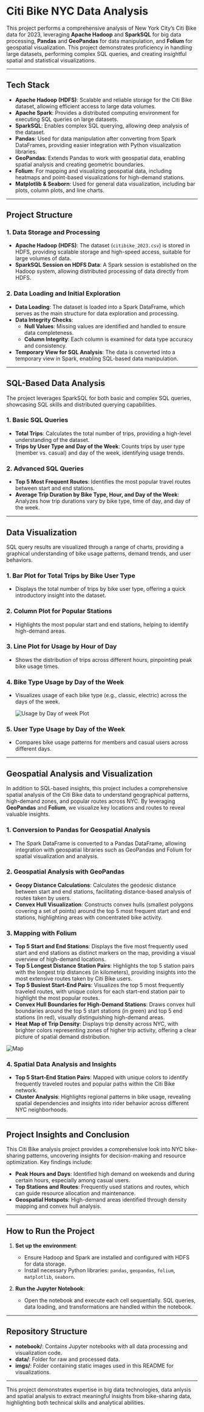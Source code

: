 # Citi Bike NYC Data Analysis 

This project performs a comprehensive analysis of New York City’s Citi Bike data for 2023, leveraging **Apache Hadoop** and **SparkSQL** for big data processing, **Pandas** and **GeoPandas** for data manipulation, and **Folium** for geospatial visualization. This project demonstrates proficiency in handling large datasets, performing complex SQL queries, and creating insightful spatial and statistical visualizations.

---

## Tech Stack

- **Apache Hadoop (HDFS)**: Scalable and reliable storage for the Citi Bike dataset, allowing efficient access to large data volumes.
- **Apache Spark**: Provides a distributed computing environment for executing SQL queries on large datasets.
- **SparkSQL**: Enables complex SQL querying, allowing deep analysis of the dataset.
- **Pandas**: Used for data manipulation after converting from Spark DataFrames, providing easier integration with Python visualization libraries.
- **GeoPandas**: Extends Pandas to work with geospatial data, enabling spatial analysis and creating geometric boundaries.
- **Folium**: For mapping and visualizing geospatial data, including heatmaps and point-based visualizations for high-demand stations.
- **Matplotlib & Seaborn**: Used for general data visualization, including bar plots, column plots, and line charts.

---

## Project Structure

### 1. Data Storage and Processing
   - **Apache Hadoop (HDFS)**: The dataset (`citibike_2023.csv`) is stored in HDFS, providing scalable storage and high-speed access, suitable for large volumes of data.
   - **SparkSQL Session on HDFS Data**: A Spark session is established on the Hadoop system, allowing distributed processing of data directly from HDFS.

### 2. Data Loading and Initial Exploration
   - **Data Loading**: The dataset is loaded into a Spark DataFrame, which serves as the main structure for data exploration and processing.
   - **Data Integrity Checks**:
     - **Null Values**: Missing values are identified and handled to ensure data completeness.
     - **Column Integrity**: Each column is examined for data type accuracy and consistency.
   - **Temporary View for SQL Analysis**: The data is converted into a temporary view in Spark, enabling SQL-based data manipulation.

---

## SQL-Based Data Analysis

The project leverages SparkSQL for both basic and complex SQL queries, showcasing SQL skills and distributed querying capabilities.

### 1. Basic SQL Queries
   - **Total Trips**: Calculates the total number of trips, providing a high-level understanding of the dataset.
   - **Trips by User Type and Day of the Week**: Counts trips by user type (member vs. casual) and day of the week, identifying usage trends.

### 2. Advanced SQL Queries
   - **Top 5 Most Frequent Routes**: Identifies the most popular travel routes between start and end stations.
   - **Average Trip Duration by Bike Type, Hour, and Day of the Week**: Analyzes how trip durations vary by bike type, time of day, and day of the week.

---

## Data Visualization

SQL query results are visualized through a range of charts, providing a graphical understanding of bike usage patterns, demand trends, and user behaviors.

### 1. Bar Plot for Total Trips by Bike User Type
   - Displays the total number of trips by bike user type, offering a quick introductory insight into the dataset.


### 2. Column Plot for Popular Stations
   - Highlights the most popular start and end stations, helping to identify high-demand areas.


### 3. Line Plot for Usage by Hour of Day
   - Shows the distribution of trips across different hours, pinpointing peak bike usage times.


### 4. Bike Type Usage by Day of the Week
   - Visualizes usage of each bike type (e.g., classic, electric) across the days of the week.

     ![Usage by Day of week Plot](imgs/DoW.png)

### 5. User Type Usage by Day of the Week
   - Compares bike usage patterns for members and casual users across different days.

---

## Geospatial Analysis and Visualization

In addition to SQL-based insights, this project includes a comprehensive spatial analysis of the Citi Bike data to understand geographical patterns, high-demand zones, and popular routes across NYC. By leveraging **GeoPandas** and **Folium**, we visualize key locations and routes to reveal valuable insights.

### 1. Conversion to Pandas for Geospatial Analysis
   - The Spark DataFrame is converted to a Pandas DataFrame, allowing integration with geospatial libraries such as GeoPandas and Folium for spatial visualization and analysis.

### 2. Geospatial Analysis with GeoPandas
   - **Geopy Distance Calculations**: Calculates the geodesic distance between start and end stations, facilitating distance-based analysis of routes taken by users.
   - **Convex Hull Visualization**: Constructs convex hulls (smallest polygons covering a set of points) around the top 5 most frequent start and end stations, highlighting areas with concentrated bike activity.

### 3. Mapping with Folium
   - **Top 5 Start and End Stations**: Displays the five most frequently used start and end stations as distinct markers on the map, providing a visual overview of high-demand locations.
   - **Top 5 Longest Distance Station Pairs**: Highlights the top 5 station pairs with the longest trip distances (in kilometers), providing insights into the most extensive routes taken by Citi Bike users.
   - **Top 5 Busiest Start-End Pairs**: Visualizes the top 5 most frequently traveled routes, with unique colors for each start-end station pair to highlight the most popular routes.
   - **Convex Hull Boundaries for High-Demand Stations**: Draws convex hull boundaries around the top 5 start stations (in green) and top 5 end stations (in red), visually distinguishing high-demand areas.
   - **Heat Map of Trip Density**: Displays trip density across NYC, with brighter colors representing zones of higher trip activity, offering a clear picture of spatial demand distribution.

  ![Map](imgs/map.png)


### 4. Spatial Data Analysis and Insights
   - **Top 5 Start-End Station Pairs**: Mapped with unique colors to identify frequently traveled routes and popular paths within the Citi Bike network.
   - **Cluster Analysis**: Highlights regional patterns in bike usage, revealing spatial dependencies and insights into rider behavior across different NYC neighborhoods.


---

## Project Insights and Conclusion

This Citi Bike analysis project provides a comprehensive look into NYC bike-sharing patterns, uncovering insights for decision-making and resource optimization. Key findings include:

- **Peak Hours and Days**: Identified high demand on weekends and during certain hours, especially among casual users.
- **Top Stations and Routes**: Frequently used stations and routes, which can guide resource allocation and maintenance.
- **Geospatial Hotspots**: High-demand areas identified through density mapping and convex hull analysis.

---

## How to Run the Project

1. **Set up the environment**:
   - Ensure Hadoop and Spark are installed and configured with HDFS for data storage.
   - Install necessary Python libraries: `pandas`, `geopandas`, `folium`, `matplotlib`, `seaborn`.

2. **Run the Jupyter Notebook**:
   - Open the notebook and execute each cell sequentially. SQL queries, data loading, and transformations are handled within the notebook.

---

## Repository Structure

- **notebook/**: Contains Jupyter notebooks with all data processing and visualization code.
- **data/**: Folder for raw and processed data.
- **imgs/**: Folder containing static images used in this README for visualizations.

---

This project demonstrates expertise in big data technologies, data anlysis and spatial analysis to extract meaningful insights from bike-sharing data, highlighting both technical skills and analytical abilities.

